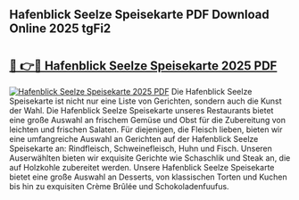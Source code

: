 ## Hafenblick Seelze Speisekarte PDF Download Online 2025 tgFi2

# <h2><a href="http://gccg0m.nevu.top/?p=Hafenblick+Seelze+Speisekarte">🔗 👉🔴 Hafenblick Seelze Speisekarte 2025 PDF</a></h2>

[![Hafenblick Seelze Speisekarte 2025 PDF](https://i.imgur.com/dBaPXMq.png)](http://gccg0m.nevu.top/?p=Hafenblick+Seelze+Speisekarte)
Die Hafenblick Seelze Speisekarte ist nicht nur eine Liste von Gerichten, sondern auch die Kunst der Wahl. Die Hafenblick Seelze Speisekarte unseres Restaurants bietet eine große Auswahl an frischem Gemüse und Obst für die Zubereitung von leichten und frischen Salaten. Für diejenigen, die Fleisch lieben, bieten wir eine umfangreiche Auswahl an Gerichten auf der Hafenblick Seelze Speisekarte an: Rindfleisch, Schweinefleisch, Huhn und Fisch. Unseren Auserwählten bieten wir exquisite Gerichte wie Schaschlik und Steak an, die auf Holzkohle zubereitet werden. Unsere Hafenblick Seelze Speisekarte bietet eine große Auswahl an Desserts, von klassischen Torten und Kuchen bis hin zu exquisiten Crème Brûlée und Schokoladenfuufus.
